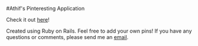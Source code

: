 #Athif's Pinteresting Application

Check it out [here](http://athif-pinteresting.herokuapp.com)!

Created using Ruby on Rails. Feel free to add your own pins! If you have any questions or comments, please send me an [email](mailto:athif@u.northwestern.edu).